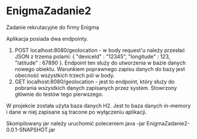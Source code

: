 # EnigmaZadanie2
Zadanie rekrutacyjne do firmy Enigma

Aplikacja posiada dwa endpointy.

1. POST localhost:8080/geolocation - w body request'u należy
przesłać JSON z trzema polami:
{
   "deviceId" : "12345",
   "longitude" : 123,
   "latitude" : 67890
}. Endpoint ten służy do utworzenia
w bazie danych nowego obiektu. Warunkiem poprawnego zapisu 
danych do bazy jest obecność wszystkich trzech pól w body.
2. GET localhost:8080/geolocation - jest to endpoint, który
służy do pobrania wszystkich danych zapisanych przez system. 
Stowrzony głównie do testów tego pierwszego.

W projekcie została użyta baza danych H2.
Jest to baza danych in-memory i dane w niej zapisane są tracone
po wyłączeniu aplikacji.

Skompilowany jar należy uruchomić poleceniem
java -jar EnigmaZadanie2-0.0.1-SNAPSHOT.jar